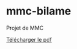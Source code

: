 # mmc-bilame

Projet de MMC

[Télécharger le pdf](https://github.com/florian6973/mmc-bilame/releases/download/latest/main.pdf)

